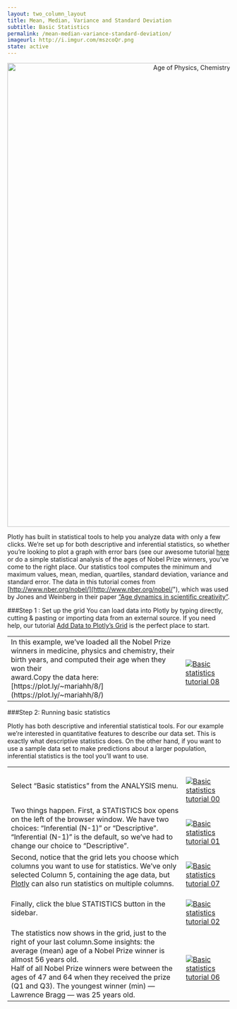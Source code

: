```yaml
---
layout: two_column_layout
title: Mean, Median, Variance and Standard Deviation
subtitle: Basic Statistics
permalink: /mean-median-variance-standard-deviation/
imageurl: http://i.imgur.com/mszcoQr.png
state: active
---
```


<div>
    <a href="https://plot.ly/~chris/2730/" target="_blank" title="Age of Physics, Chemistry and Medicine Nobel Prize Winners" style="display: block; text-align: center;"><img src="https://plot.ly/~chris/2730.png" alt="Age of Physics, Chemistry and Medicine Nobel Prize Winners" style="max-width: 100%;width: 1052px;"  width="1052" onerror="this.onerror=null;this.src='https://plot.ly/404.png';" /></a>
    <script data-plotly="chris:2730" src="https://plot.ly/embed.js" async></script>
</div>

Plotly has built in statistical tools to help you analyze data with only a few clicks.
We’re set up for both descriptive and inferential statistics, so whether you’re looking to plot a graph with error bars (see our awesome tutorial [here](/how-to-make-a-graph-with-error-bars/) or do a simple statistical analysis of the ages of Nobel Prize winners, you’ve come to the right place.
Our statistics tool computes the minimum and maximum values, mean, median, quartiles, standard deviation, variance and standard error. The data in this tutorial comes from [http://www.nber.org/nobel/](http://www.nber.org/nobel/"), which was used by Jones and Weinberg in their paper [“Age dynamics in scientific creativity”](http://www.pnas.org/content/108/47/18910).

###Step 1 : Set up the grid
You can load data into Plotly by typing directly, cutting &amp; pasting or importing data from an external source. If you need help, our tutorial <a href="/add-data-to-the-plotly-grid/">Add Data to Plotly’s Grid</a> is the perfect place to start.

<table>
<tbody>
<tr>
<td>In this example, we’ve loaded all the Nobel Prize winners in medicine, physics and chemistry, their birth years, and computed their age when they won their<br />
award.Copy the data here: [https://plot.ly/~mariahh/8/](https://plot.ly/~mariahh/8/)
</td>
<td><a href="https://plot.ly/static/learn/images/data_literacy/basic-statistics-tutorial/image08.png" ><br />
<img   src="https://plot.ly/static/learn/images/data_literacy/basic-statistics-tutorial/image08.png" alt="Basic statistics tutorial 08" /><br />
</a></td>
</tr>
</tbody>
</table>

###Step 2: Running basic statistics

Plotly has both descriptive and inferential statistical tools. For our example we’re interested in quantitative features to describe our data set. This is exactly what descriptive statistics does. On the other hand, if you want to use a sample data set to make predictions about a larger population, inferential statistics is the tool you’ll want to use.

<table>
<tbody>
<tr>
<td>Select “Basic statistics” from the ANALYSIS menu.</td>
<td><a href="https://plot.ly/static/learn/images/data_literacy/basic-statistics-tutorial/image00.png" ><br />
<img   src="https://plot.ly/static/learn/images/data_literacy/basic-statistics-tutorial/image00.png" alt="Basic statistics tutorial 00" /><br />
</a></td>
</tr>
<tr>
<td>Two things happen. First, a STATISTICS box opens on the left of the browser window. We have two choices: “Inferential (N-1)” or “Descriptive”.  “Inferential (N-1)” is the default, so we’ve had to change our choice to “Descriptive”.</td>
<td><a href="https://plot.ly/static/learn/images/data_literacy/basic-statistics-tutorial/image01.png" ><br />
<img   src="https://plot.ly/static/learn/images/data_literacy/basic-statistics-tutorial/image01.png" alt="Basic statistics tutorial 01" /><br />
</a></td>
</tr>
<tr>
<td>Second, notice that the grid lets you choose which columns you want to use for statistics. We’ve only selected Column 5, containing the age data, but<br />
<a href="https://plot.ly">Plotly</a> can also run statistics on multiple columns.</td>
<td><a href="https://plot.ly/static/learn/images/data_literacy/basic-statistics-tutorial/image07.png" ><br />
<img   src="https://plot.ly/static/learn/images/data_literacy/basic-statistics-tutorial/image07.png" alt="Basic statistics tutorial 07" /><br />
</a></td>
</tr>
<tr>
<td>Finally, click the blue STATISTICS button in the sidebar.</td>
<td><a href="https://plot.ly/static/learn/images/data_literacy/basic-statistics-tutorial/image02.png" ><br />
<img   src="https://plot.ly/static/learn/images/data_literacy/basic-statistics-tutorial/image02.png" alt="Basic statistics tutorial 02" /><br />
</a></td>
</tr>
<tr>
<td>The statistics now shows in the grid, just to the right of your last column.Some insights: the average (mean) age of a Nobel Prize winner is almost 56 years old.<br />
Half of all Nobel Prize winners were between the ages of 47 and 64 when they received the prize (Q1 and Q3).  The youngest winner (min) &#8212; Lawrence Bragg &#8212; was 25 years old.</td>
<td><a href="https://plot.ly/static/learn/images/data_literacy/basic-statistics-tutorial/image06.png"><br />
<img   src="https://plot.ly/static/learn/images/data_literacy/basic-statistics-tutorial/image06.png" alt="Basic statistics tutorial 06" /><br />
</a></td>
</tr>
</tbody>
</table>
